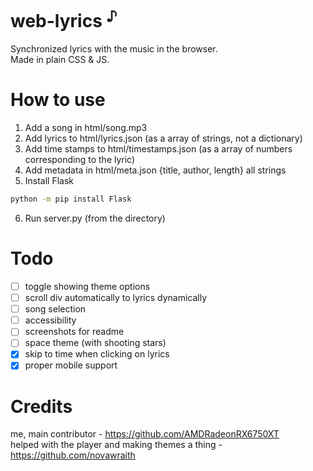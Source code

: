 <!-- https://github.com/AMDRadeonRX6750XT/web-lyrics -->
# web-lyrics <sup>♪</sup>
Synchronized lyrics with the music in the browser. <br>
Made in plain CSS & JS.

# How to use
1. Add a song in html/song.mp3
2. Add lyrics to html/lyrics.json (as a array of strings, not a dictionary)
3. Add time stamps to html/timestamps.json (as a array of numbers corresponding to the lyric)
4. Add metadata in html/meta.json {title, author, length} all strings
5. Install Flask
```bash
python -m pip install Flask
```
6. Run server.py (from the directory)

# Todo
- [ ] toggle showing theme options
- [ ] scroll div automatically to lyrics dynamically
- [ ] song selection
- [ ] accessibility
- [ ] screenshots for readme
- [ ] space theme (with shooting stars)
- [x] skip to time when clicking on lyrics
- [x] proper mobile support

# Credits
me, main contributor - https://github.com/AMDRadeonRX6750XT <br>
helped with the player and making themes a thing - https://github.com/novawraith <br>
